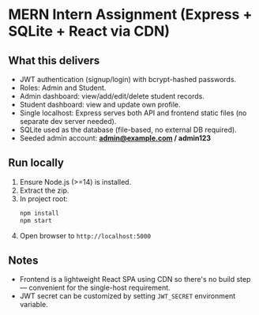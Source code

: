 # MERN Intern Assignment (Express + SQLite + React via CDN)

## What this delivers
- JWT authentication (signup/login) with bcrypt-hashed passwords.
- Roles: Admin and Student.
- Admin dashboard: view/add/edit/delete student records.
- Student dashboard: view and update own profile.
- Single localhost: Express serves both API and frontend static files (no separate dev server needed).
- SQLite used as the database (file-based, no external DB required).
- Seeded admin account: **admin@example.com / admin123**

## Run locally
1. Ensure Node.js (>=14) is installed.
2. Extract the zip.
3. In project root:
   ```bash
   npm install
   npm start
   ```
4. Open browser to `http://localhost:5000`

## Notes
- Frontend is a lightweight React SPA using CDN so there's no build step — convenient for the single-host requirement.
- JWT secret can be customized by setting `JWT_SECRET` environment variable.
